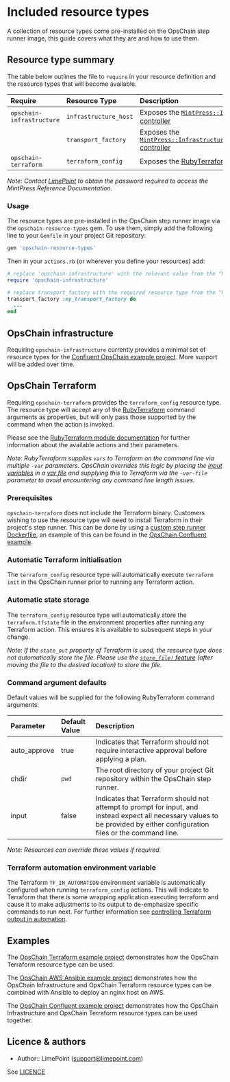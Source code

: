 # Included resource types

A collection of resource types come pre-installed on the OpsChain step runner image, this guide covers what they are and how to use them.

## Resource type summary

The table below outlines the file to `require` in your resource definition and the resource types that will become available.

| Require                   | Resource Type      | Description                          |
| :------------------------ | :-------------------- | :----------------------------------- |
| `opschain-infrastructure` | `infrastructure_host` | Exposes the [`MintPress::Infrastructure::Host` controller](https://docs.limepoint.com/reference/ruby/MintPress/Infrastructure/Host.html) |
|                           | `transport_factory`   | Exposes the [`MintPress::Infrastructure::TransportFactory` controller](https://docs.limepoint.com/reference/ruby/MintPress/Infrastructure/TransportFactory.html) |
| `opschain-terraform`      | `terraform_config`    | Exposes the [RubyTerraform](https://github.com/infrablocks/ruby_terraform/tree/v1.2.0) gem |

_Note: Contact [LimePoint](mailto:opschain-support@limepoint.com) to obtain the password required to access the MintPress Reference Documentation._

### Usage

The resource types are pre-installed in the OpsChain step runner image via the `opschain-resource-types` gem. To use them, simply add the following line to your `Gemfile` in your project Git repository:

```ruby
gem 'opschain-resource-types'
```

Then in your `actions.rb` (or wherever you define your resources) add:

```ruby
# replace 'opschain-infrastructure' with the relevant value from the "Require" column in the table above
require 'opschain-infrastructure'

# replace transport_factory with the required resource type from the "Resource Type" column in the table above
transport_factory :my_transport_factory do
  ...
end
```

## OpsChain infrastructure

Requiring `opschain-infrastructure` currently provides a minimal set of resource types for the [Confluent OpsChain example project](https://github.com/LimePoint/opschain-examples-confluent). More support will be added over time.

## OpsChain Terraform

Requiring `opschain-terraform` provides the `terraform_config` resource type. The resource type will accept any of the [RubyTerraform](https://github.com/infrablocks/ruby_terraform/blob/v1.2.0/README.md) command arguments as properties, but will only pass those supported by the command when the action is invoked.

Please see the [RubyTerraform module documentation](https://infrablocks.github.io/ruby_terraform/RubyTerraform.html) for further information about the available actions and their parameters.

_Note: RubyTerraform supplies `vars` to Terraform on the command line via multiple `-var` parameters. OpsChain overrides this logic by placing the [input variables](https://www.terraform.io/docs/language/values/variables.html) in a [var file](https://www.terraform.io/docs/language/values/variables.html#variable-definitions-tfvars-files) and supplying this to Terraform via the `-var-file` parameter to avoid encountering any command line length issues._

### Prerequisites

`opschain-terraform` does not include the Terraform binary. Customers wishing to use the resource type will need to install Terraform in their project's step runner. This can be done by using a [custom step runner Dockerfile](../developing_resources.md#custom-step-runner-dockerfiles), an example of this can be found in the [OpsChain Confluent example](https://github.com/LimePoint/opschain-examples-confluent/blob/75473f7fbac4150b3d5c583dfc52c6b22044552f/.opschain/Dockerfile#L8).

### Automatic Terraform initialisation

The `terraform_config` resource type will automatically execute `terraform init` in the OpsChain runner prior to running any Terraform action.

### Automatic state storage

The `terraform_config` resource type will automatically store the `terraform.tfstate` file in the environment properties after running any Terraform action. This ensures it is available to subsequent steps in your change.

_Note: If the `state_out` property of Terraform is used, the resource type does not automatically store the file. Please use the [`store_file!` feature](concepts/properties.md#storing--removing-files) (after moving the file to the desired location) to store the file._

### Command argument defaults

Default values will be supplied for the following RubyTerraform command arguments:

Parameter    | Default Value | Description
:----------- | :------------ | :-------------------------------------------------------------------------------
auto_approve | true          | Indicates that Terraform should not require interactive approval before applying a plan.
chdir        | `pwd`         | The root directory of your project Git repository within the OpsChain step runner.
input        | false         | Indicates that Terraform should not attempt to prompt for input, and instead expect all necessary values to be provided by either configuration files or the command line.

_Note: Resources can override these values if required._

### Terraform automation environment variable

The Terraform `TF_IN_AUTOMATION` environment variable is automatically configured when running `terraform_config` actions. This will indicate to Terraform that there is some wrapping application executing terraform and cause it to make adjustments to its output to de-emphasize specific commands to run next. For further information see [controlling Terraform output in automation](https://learn.hashicorp.com/tutorials/terraform/automate-terraform#controlling-terraform-output-in-automation).

## Examples

The [OpsChain Terraform example project](https://github.com/LimePoint/opschain-examples-terraform) demonstrates how the OpsChain Terraform resource type can be used.

The [OpsChain AWS Ansible example project](https://github.com/LimePoint/opschain-examples-ansible) demonstrates how the OpsChain Infrastructure and OpsChain Terraform resource types can be combined with Ansible to deploy an nginx host on AWS.

The [OpsChain Confluent example project](https://github.com/LimePoint/opschain-examples-confluent) demonstrates how the OpsChain Infrastructure and OpsChain Terraform resource types can be used together.

## Licence & authors

- Author:: LimePoint (support@limepoint.com)

See [LICENCE](/LICENCE.md)
